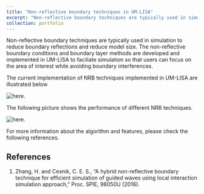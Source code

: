 ```yaml
---
title: "Non-reflective boundary techniques in UM-LISA"
excerpt: "Non-reflective boundary techniques are typically used in simulation to reduce boundary reflections and reduce model size. The non-reflective boundary conditions and boundary layer methods are developed and implemented in UM-LISA to faciliate simulation so that users can focus on the area of interest while avoiding boundary interferences."
collection: portfolio
---
```


Non-reflective boundary techniques are typically used in simulation to reduce boundary reflections and reduce model size. The non-reflective boundary conditions and boundary layer methods are developed and implemented in UM-LISA to faciliate simulation so that users can focus on the area of interest while avoiding boundary interferences.

The current implementation of NRB techniques implemented in UM-LISA are illustrated below 

![**here**.](/images1/nrb_journal.png)

The following picture shows the performance of different NRB techniques.

![**here**.](/images1/spie_2016_nrb.png)

For more information about the algorithm and features, please check the following references.

References
------
1. Zhang, H. and Cesnik, C. E. S., “A hybrid non-reflective boundary technique for efficient simulation of guided waves using local interaction simulation approach,” Proc. SPIE, 98050U (2016).
